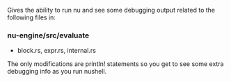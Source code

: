 
Gives the ability to run nu and see some debugging output
related to the following files in:

### nu-engine/src/evaluate

* block.rs, expr.rs, internal.rs

The only modifications are println! statements so you get
to see some extra debugging info as you run nushell.
